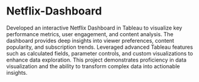 # Netflix-Dashboard

Developed an interactive Netflix Dashboard in Tableau to visualize key performance metrics, user engagement, and content analysis. The dashboard provides deep insights into viewer preferences, content popularity, and subscription trends. Leveraged advanced Tableau features such as calculated fields, parameter controls, and custom visualizations to enhance data exploration. This project demonstrates proficiency in data visualization and the ability to transform complex data into actionable insights.
